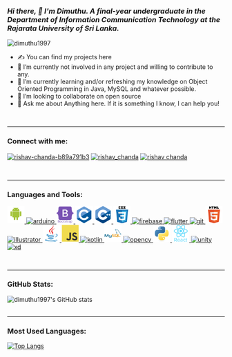<div class="separator" style="clear: both;"><a href="https://blogger.googleusercontent.com/img/b/R29vZ2xl/AVvXsEgTVmwPSAvvDijJvBWhxEFT9BgKAFS-I8EMCYECWe2c726xwz2C8GXd65UB02QAUIE9t_jTthwrCZjZH3fG6VkrRzVJoHjnjexMW_ldhKG_zdZ4XPm_PXMCG9dkMgSPvAXDiiyxtKccKgTuZ2nUg5-7huJqLr0OT3ISGe6h0HkbbTreEqPnN3UXQPzetQ/s900/dimuthu.jpg" style="display: block; padding: 1em 0; text-align: center; "><img alt="" border="0" width="320" data-original-height="300" data-original-width="900" src="https://blogger.googleusercontent.com/img/b/R29vZ2xl/AVvXsEgTVmwPSAvvDijJvBWhxEFT9BgKAFS-I8EMCYECWe2c726xwz2C8GXd65UB02QAUIE9t_jTthwrCZjZH3fG6VkrRzVJoHjnjexMW_ldhKG_zdZ4XPm_PXMCG9dkMgSPvAXDiiyxtKccKgTuZ2nUg5-7huJqLr0OT3ISGe6h0HkbbTreEqPnN3UXQPzetQ/s320/dimuthu.jpg"/></a></div>


### <i>Hi there, 👋 I'm Dimuthu. A final-year undergraduate in the Department of Information Communication Technology at the Rajarata University of Sri Lanka.</i>
<p align="left"> <img src="https://komarev.com/ghpvc/?username=dimuthu1997&label=Profile%20views&color=0e75b6&style=flat" alt="dimuthu1997" /> </p>

- ✍ You can find my projects here 
- 🔭 I’m currently not involved in any project and willing to contribute to any. 
- 🌱 I’m currently learning and/or refreshing my knowledge on Object Oriented Programming in Java, MySQL and whatever possible.
- 👯 I’m looking to collaborate on open source
- 💬 Ask me about Anything here. If it is something I know, I can help you!


<br />



---

<h3 align="left">Connect with me:</h3>
<p align="left">
<a href="https://www.linkedin.com/in/dimuthu-dilshan-204351166/" target="blank"><img align="center" src="https://raw.githubusercontent.com/rahuldkjain/github-profile-readme-generator/master/src/images/icons/Social/linked-in-alt.svg" alt="rishav-chanda-b89a791b3" height="30" width="40" /></a>
<a href="https://www.instagram.com/dimuthudilshan1997/" target="blank"><img align="center" src="https://raw.githubusercontent.com/rahuldkjain/github-profile-readme-generator/master/src/images/icons/Social/instagram.svg" alt="rishav_chanda" height="30" width="40" /></a>
<a href="https://www.youtube.com/channel/UCQ6Gnkp2yKaJwxAkS_ifmIQ" target="blank"><img align="center" src="https://raw.githubusercontent.com/rahuldkjain/github-profile-readme-generator/master/src/images/icons/Social/youtube.svg" alt="rishav chanda" height="30" width="40" /></a>
</p>
<br />



---

<h3 align="left">Languages and Tools:</h3>
<p align="left"> </a> <a href="https://developer.android.com" target="_blank" rel="noreferrer"> <img src="https://raw.githubusercontent.com/devicons/devicon/master/icons/android/android-original-wordmark.svg" alt="android" width="40" height="40"/> <a href="https://www.arduino.cc/" target="_blank" rel="noreferrer"> <img src="https://cdn.worldvectorlogo.com/logos/arduino-1.svg" alt="arduino" width="40" height="40"/> </a> <a href="https://getbootstrap.com" target="_blank" rel="noreferrer"> <img src="https://raw.githubusercontent.com/devicons/devicon/master/icons/bootstrap/bootstrap-plain-wordmark.svg" alt="bootstrap" width="40" height="40"/> </a> <a href="https://www.cprogramming.com/" target="_blank" rel="noreferrer"> <img src="https://raw.githubusercontent.com/devicons/devicon/master/icons/c/c-original.svg" alt="c" width="40" height="40"/> </a> <a href="https://www.w3schools.com/cpp/" target="_blank" rel="noreferrer"> <img src="https://raw.githubusercontent.com/devicons/devicon/master/icons/cplusplus/cplusplus-original.svg" alt="cplusplus" width="40" height="40"/> </a> <a href="https://www.w3schools.com/css/" target="_blank" rel="noreferrer"> <img src="https://raw.githubusercontent.com/devicons/devicon/master/icons/css3/css3-original-wordmark.svg" alt="css3" width="40" height="40"/> </a> <a href="https://firebase.google.com/" target="_blank" rel="noreferrer"> <img src="https://www.vectorlogo.zone/logos/firebase/firebase-icon.svg" alt="firebase" width="40" height="40"/> </a> <a href="https://flutter.dev" target="_blank" rel="noreferrer"> <img src="https://www.vectorlogo.zone/logos/flutterio/flutterio-icon.svg" alt="flutter" width="40" height="40"/> </a>  <a href="https://git-scm.com/" target="_blank" rel="noreferrer"> <img src="https://www.vectorlogo.zone/logos/git-scm/git-scm-icon.svg" alt="git" width="40" height="40"/>  <a href="https://www.w3.org/html/" target="_blank" rel="noreferrer"> <img src="https://raw.githubusercontent.com/devicons/devicon/master/icons/html5/html5-original-wordmark.svg" alt="html5" width="40" height="40"/> </a> <a href="https://www.adobe.com/in/products/illustrator.html" target="_blank" rel="noreferrer"> <img src="https://www.vectorlogo.zone/logos/adobe_illustrator/adobe_illustrator-icon.svg" alt="illustrator" width="40" height="40"/> </a> <a href="https://www.java.com" target="_blank" rel="noreferrer"> <img src="https://raw.githubusercontent.com/devicons/devicon/master/icons/java/java-original.svg" alt="java" width="40" height="40"/> </a> <a href="https://developer.mozilla.org/en-US/docs/Web/JavaScript" target="_blank" rel="noreferrer"> <img src="https://raw.githubusercontent.com/devicons/devicon/master/icons/javascript/javascript-original.svg" alt="javascript" width="40" height="40"/> </a> <a href="https://kotlinlang.org" target="_blank" rel="noreferrer"> <img src="https://www.vectorlogo.zone/logos/kotlinlang/kotlinlang-icon.svg" alt="kotlin" width="40" height="40"/> </a> <a href="https://www.mysql.com/" target="_blank" rel="noreferrer"> <img src="https://raw.githubusercontent.com/devicons/devicon/master/icons/mysql/mysql-original-wordmark.svg" alt="mysql" width="40" height="40"/> <a href="https://opencv.org/" target="_blank" rel="noreferrer"> <img src="https://www.vectorlogo.zone/logos/opencv/opencv-icon.svg" alt="opencv" width="40" height="40"/> <a href="https://www.python.org" target="_blank" rel="noreferrer"> <img src="https://raw.githubusercontent.com/devicons/devicon/master/icons/python/python-original.svg" alt="python" width="40" height="40"/> </a> <a href="https://reactjs.org/" target="_blank" rel="noreferrer"> <img src="https://raw.githubusercontent.com/devicons/devicon/master/icons/react/react-original-wordmark.svg" alt="react" width="40" height="40"/> </a> <a href="https://unity.com/" target="_blank" rel="noreferrer"> <img src="https://www.vectorlogo.zone/logos/unity3d/unity3d-icon.svg" alt="unity" width="40" height="40"/> </a> <a href="https://www.adobe.com/products/xd.html" target="_blank" rel="noreferrer"> <img src="https://cdn.worldvectorlogo.com/logos/adobe-xd.svg" alt="xd" width="40" height="40"/> </a> </p>
<br />

---





[instagram]: https://www.instagram.com/holistic_developer/

[linkedin]:  https://www.linkedin.com/in/dimuthu-dilshan-204351166/









### GitHub Stats:
![dimuthu1997's GitHub stats](https://github-readme-stats.vercel.app/api?username=dimuthu1997&show_icons=true&theme=radical)
<br />
<br />



---
### Most Used Languages:
[![Top Langs](https://github-readme-stats.vercel.app/api/top-langs/?username=dimuthu1997&layout=compact)](https://github.com/dimuthu1997/github-readme-stats)
















